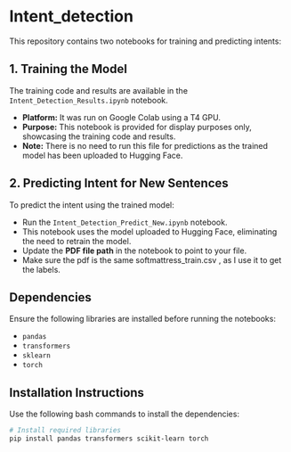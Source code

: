 # Intent_detection


This repository contains two notebooks for training and predicting intents:

## 1. Training the Model
The training code and results are available in the `Intent_Detection_Results.ipynb` notebook.  
- **Platform:** It was run on Google Colab using a T4 GPU.  
- **Purpose:** This notebook is provided for display purposes only, showcasing the training code and results.  
- **Note:** There is no need to run this file for predictions as the trained model has been uploaded to Hugging Face.

## 2. Predicting Intent for New Sentences
To predict the intent using the trained model:
- Run the `Intent_Detection_Predict_New.ipynb` notebook.  
- This notebook uses the model uploaded to Hugging Face, eliminating the need to retrain the model.  
- Update the **PDF file path** in the notebook to point to your file.
- Make sure the pdf is the same softmattress_train.csv , as I use it to get the labels.

## Dependencies
Ensure the following libraries are installed before running the notebooks:
- `pandas`
- `transformers`
- `sklearn`
- `torch`

## Installation Instructions
Use the following bash commands to install the dependencies:

```bash
# Install required libraries
pip install pandas transformers scikit-learn torch
